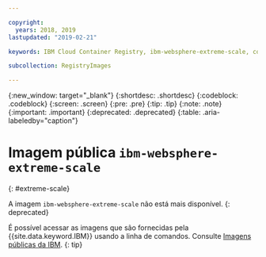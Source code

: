 ```yaml
---

copyright:
  years: 2018, 2019
lastupdated: "2019-02-21"

keywords: IBM Cloud Container Registry, ibm-websphere-extreme-scale, container image, public image

subcollection: RegistryImages

---
```


{:new_window: target="_blank"}
{:shortdesc: .shortdesc}
{:codeblock: .codeblock}
{:screen: .screen}
{:pre: .pre}
{:tip: .tip}
{:note: .note}
{:important: .important}
{:deprecated: .deprecated}
{:table: .aria-labeledby="caption"}

# Imagem pública `ibm-websphere-extreme-scale`
{: #extreme-scale}

A imagem `ibm-websphere-extreme-scale` não está mais disponível.
{: deprecated}

É possível acessar as imagens que são fornecidas pela {{site.data.keyword.IBM}} usando a linha de comandos. Consulte [Imagens públicas da IBM](/docs/services/Registry?topic=registry-public_images#public_images).
{: tip}
